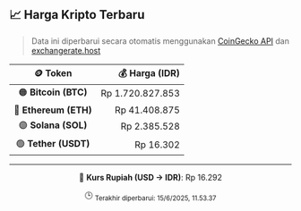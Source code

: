 

<!-- HARGA_KRIPTO -->
## 📈 Harga Kripto Terbaru

> Data ini diperbarui secara otomatis menggunakan [CoinGecko API](https://www.coingecko.com/) dan [exchangerate.host](https://exchangerate.host/)

<div align="center">

| 🪙 Token | 💰 Harga (IDR) |
|:------:|---------------:|
| 🟠 **Bitcoin (BTC)**   | Rp 1.720.827.853 |
| 🔵 **Ethereum (ETH)**  | Rp 41.408.875 |
| 🟣 **Solana (SOL)**    | Rp 2.385.528 |
| 🟢 **Tether (USDT)**   | Rp 16.302 |

---

💱 **Kurs Rupiah (USD → IDR)**: Rp 16.292

🕒 <sub>Terakhir diperbarui: 15/6/2025, 11.53.37</sub>

</div>
<!-- /HARGA_KRIPTO -->